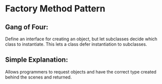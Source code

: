 ﻿# Factory Method Pattern

## Gang of Four:
Define an interface for creating an object, but let subclasses decide which class to instantiate. This lets a class defer instantiation to subclasses.

## Simple Explanation:
Allows programmers to request objects and have the correct type created behind the scenes and returned.
